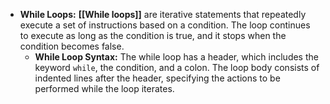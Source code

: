 - **While Loops:** **[[While loops]]** are iterative statements that repeatedly execute a set of instructions based on a condition. The loop continues to execute as long as the condition is true, and it stops when the condition becomes false.
	- **While Loop Syntax:** The while loop has a header, which includes the keyword `while`, the condition, and a colon. The loop body consists of indented lines after the header, specifying the actions to be performed while the loop iterates.